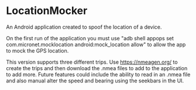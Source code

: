 # LocationMocker
An Android application created to spoof the location of a device. 

On the first run of the application you must use "adb shell appops set com.micronet.mocklocation android:mock_location allow" to allow the app to mock the GPS location.

This version supports three different trips. Use https://nmeagen.org/ to create the trips and then download the .nmea files to add to the application to add more. Future features could include the ability to read in an .nmea file and also manual alter the speed and bearing using the seekbars in the UI.
